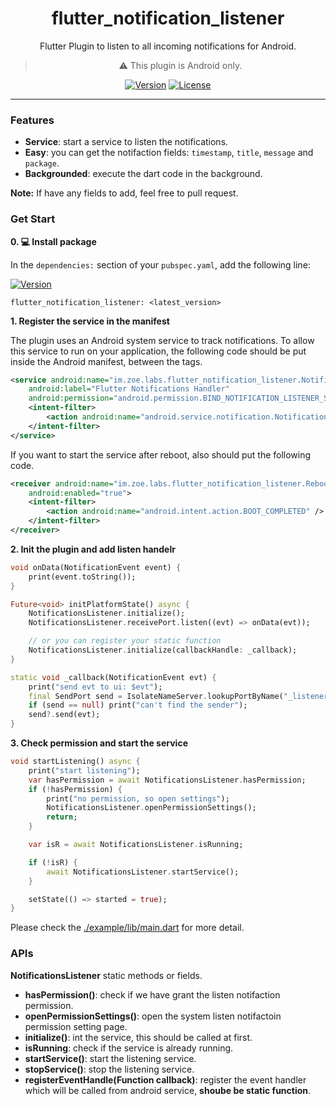 <div align="center">

# flutter_notification_listener

Flutter Plugin to listen to all incoming notifications for Android.

> :warning: This plugin is Android only.

[![Version](https://img.shields.io/pub/v/flutter_notification_listener.svg)](https://pub.dartlang.org/packages/flutter_notification_listener)
[![License](https://img.shields.io/badge/license-AL2-blue.svg)](https://github.com/jiusanzhou/flutter_notification_listener/blob/master/LICENSE)


</div>

---

### Features

- **Service**: start a service to listen the notifications.
- **Easy**: you can get the notifaction fields: `timestamp`, `title`, `message` and `package`.
- **Backgrounded**: execute the dart code in the background.

**Note:** If have any fields to add, feel free to pull request.

### Get Start

**0. 💻 Install package**

In the `dependencies:` section of your `pubspec.yaml`, add the following line:

[![Version](https://img.shields.io/pub/v/flutter_notification_listener.svg)](https://pub.dartlang.org/packages/flutter_notification_listener)

```
flutter_notification_listener: <latest_version>
```

**1. Register the service in the manifest**

The plugin uses an Android system service to track notifications. To allow this service to run on your application, the following code should be put inside the Android manifest, between the tags.

```xml
<service android:name="im.zoe.labs.flutter_notification_listener.NotificationsHandlerService"
    android:label="Flutter Notifications Handler"
    android:permission="android.permission.BIND_NOTIFICATION_LISTENER_SERVICE">
    <intent-filter>
        <action android:name="android.service.notification.NotificationListenerService" />
    </intent-filter>
</service>
```

If you want to start the service after reboot, also should put the following code.

```xml
<receiver android:name="im.zoe.labs.flutter_notification_listener.RebootBroadcastReceiver"
    android:enabled="true">
    <intent-filter>
        <action android:name="android.intent.action.BOOT_COMPLETED" />
    </intent-filter>
</receiver>
```

**2. Init the plugin and add listen handelr**

```dart
void onData(NotificationEvent event) {
    print(event.toString());
}

Future<void> initPlatformState() async {
    NotificationsListener.initialize();
    NotificationsListener.receivePort.listen((evt) => onData(evt));

    // or you can register your static function
    NotificationsListener.initialize(callbackHandle: _callback);
}

static void _callback(NotificationEvent evt) {
    print("send evt to ui: $evt");
    final SendPort send = IsolateNameServer.lookupPortByName("_listener_");
    if (send == null) print("can't find the sender");
    send?.send(evt);
}
```

**3. Check permission and start the service**


```dart
void startListening() async {
    print("start listening");
    var hasPermission = await NotificationsListener.hasPermission;
    if (!hasPermission) {
        print("no permission, so open settings");
        NotificationsListener.openPermissionSettings();
        return;
    }

    var isR = await NotificationsListener.isRunning;

    if (!isR) {
        await NotificationsListener.startService();
    }

    setState(() => started = true);
}
```

Please check the [./example/lib/main.dart](./example/lib/main.dart) for more detail.

### APIs

**NotificationsListener** static methods or fields.

- **hasPermission()**: check if we have grant the listen notifaction permission.
- **openPermissionSettings()**: open the system listen notifactoin permission setting page.
- **initialize()**: int the service, this should be called at first.
- **isRunning**: check if the service is already running.
- **startService()**: start the listening service.
- **stopService()**: stop the listening service.
- **registerEventHandle(Function callback)**:  register the event handler which will be called from android service, **shoube be static function**.

